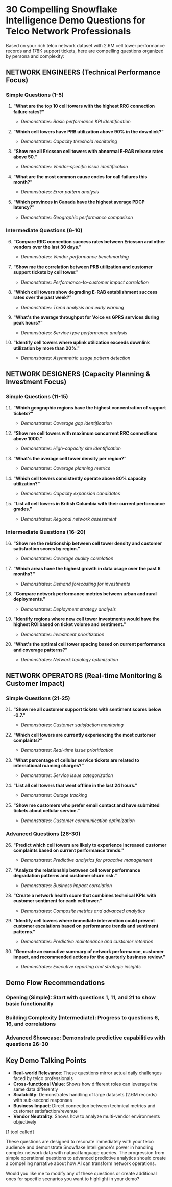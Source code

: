 
# 30 Compelling Snowflake Intelligence Demo Questions for Telco Network Professionals

Based on your rich telco network dataset with 2.6M cell tower performance records and 178K support tickets, here are compelling questions organized by persona and complexity:

## **NETWORK ENGINEERS** (Technical Performance Focus)

### Simple Questions (1-5)
1. **"What are the top 10 cell towers with the highest RRC connection failure rates?"**
   - *Demonstrates: Basic performance KPI identification*

2. **"Which cell towers have PRB utilization above 90% in the downlink?"**
   - *Demonstrates: Capacity threshold monitoring*

3. **"Show me all Ericsson cell towers with abnormal E-RAB release rates above 50."**
   - *Demonstrates: Vendor-specific issue identification*

4. **"What are the most common cause codes for call failures this month?"**
   - *Demonstrates: Error pattern analysis*

5. **"Which provinces in Canada have the highest average PDCP latency?"**
   - *Demonstrates: Geographic performance comparison*

### Intermediate Questions (6-10)
6. **"Compare RRC connection success rates between Ericsson and other vendors over the last 30 days."**
   - *Demonstrates: Vendor performance benchmarking*

7. **"Show me the correlation between PRB utilization and customer support tickets by cell tower."**
   - *Demonstrates: Performance-to-customer impact correlation*

8. **"Which cell towers show degrading E-RAB establishment success rates over the past week?"**
   - *Demonstrates: Trend analysis and early warning*

9. **"What's the average throughput for Voice vs GPRS services during peak hours?"**
   - *Demonstrates: Service type performance analysis*

10. **"Identify cell towers where uplink utilization exceeds downlink utilization by more than 20%."**
    - *Demonstrates: Asymmetric usage pattern detection*

## **NETWORK DESIGNERS** (Capacity Planning & Investment Focus)

### Simple Questions (11-15)
11. **"Which geographic regions have the highest concentration of support tickets?"**
    - *Demonstrates: Coverage gap identification*

12. **"Show me cell towers with maximum concurrent RRC connections above 1000."**
    - *Demonstrates: High-capacity site identification*

13. **"What's the average cell tower density per region?"**
    - *Demonstrates: Coverage planning metrics*

14. **"Which cell towers consistently operate above 80% capacity utilization?"**
    - *Demonstrates: Capacity expansion candidates*

15. **"List all cell towers in British Columbia with their current performance grades."**
    - *Demonstrates: Regional network assessment*

### Intermediate Questions (16-20)
16. **"Show me the relationship between cell tower density and customer satisfaction scores by region."**
    - *Demonstrates: Coverage quality correlation*

17. **"Which areas have the highest growth in data usage over the past 6 months?"**
    - *Demonstrates: Demand forecasting for investments*

18. **"Compare network performance metrics between urban and rural deployments."**
    - *Demonstrates: Deployment strategy analysis*

19. **"Identify regions where new cell tower investments would have the highest ROI based on ticket volume and sentiment."**
    - *Demonstrates: Investment prioritization*

20. **"What's the optimal cell tower spacing based on current performance and coverage patterns?"**
    - *Demonstrates: Network topology optimization*

## **NETWORK OPERATORS** (Real-time Monitoring & Customer Impact)

### Simple Questions (21-25)
21. **"Show me all customer support tickets with sentiment scores below -0.7."**
    - *Demonstrates: Customer satisfaction monitoring*

22. **"Which cell towers are currently experiencing the most customer complaints?"**
    - *Demonstrates: Real-time issue prioritization*

23. **"What percentage of cellular service tickets are related to international roaming charges?"**
    - *Demonstrates: Service issue categorization*

24. **"List all cell towers that went offline in the last 24 hours."**
    - *Demonstrates: Outage tracking*

25. **"Show me customers who prefer email contact and have submitted tickets about cellular service."**
    - *Demonstrates: Customer communication optimization*

### Advanced Questions (26-30)
26. **"Predict which cell towers are likely to experience increased customer complaints based on current performance trends."**
    - *Demonstrates: Predictive analytics for proactive management*

27. **"Analyze the relationship between cell tower performance degradation patterns and customer churn risk."**
    - *Demonstrates: Business impact correlation*

28. **"Create a network health score that combines technical KPIs with customer sentiment for each cell tower."**
    - *Demonstrates: Composite metrics and advanced analytics*

29. **"Identify cell towers where immediate intervention could prevent customer escalations based on performance trends and sentiment patterns."**
    - *Demonstrates: Predictive maintenance and customer retention*

30. **"Generate an executive summary of network performance, customer impact, and recommended actions for the quarterly business review."**
    - *Demonstrates: Executive reporting and strategic insights*

## **Demo Flow Recommendations**

### **Opening (Simple)**: Start with questions 1, 11, and 21 to show basic functionality
### **Building Complexity (Intermediate)**: Progress to questions 6, 16, and correlations
### **Advanced Showcase**: Demonstrate predictive capabilities with questions 26-30

## **Key Demo Talking Points**

- **Real-world Relevance**: These questions mirror actual daily challenges faced by telco professionals
- **Cross-functional Value**: Shows how different roles can leverage the same data differently  
- **Scalability**: Demonstrates handling of large datasets (2.6M records) with sub-second responses
- **Business Impact**: Direct connection between technical metrics and customer satisfaction/revenue
- **Vendor Neutrality**: Shows how to analyze multi-vendor environments objectively

[1 tool called]

These questions are designed to resonate immediately with your telco audience and demonstrate Snowflake Intelligence's power in handling complex network data with natural language queries. The progression from simple operational questions to advanced predictive analytics should create a compelling narrative about how AI can transform network operations.

Would you like me to modify any of these questions or create additional ones for specific scenarios you want to highlight in your demo?

